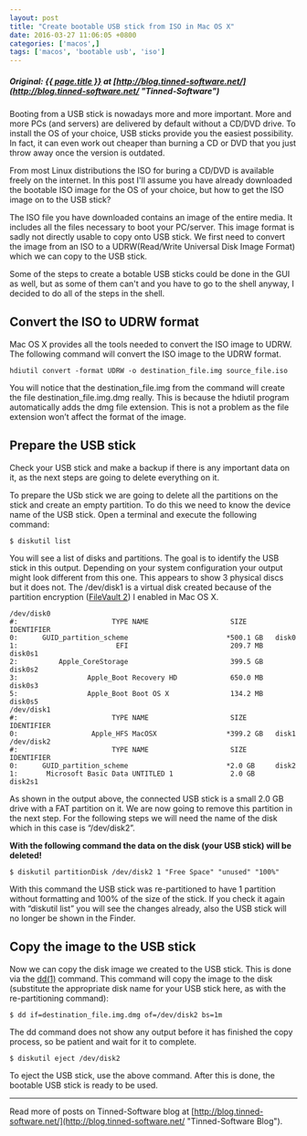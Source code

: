 ```yaml
---
layout: post
title: "Create bootable USB stick from ISO in Mac OS X"
date: 2016-03-27 11:06:05 +0800
categories: ['macos',]
tags: ['macos', 'bootable usb', 'iso']
---
```


##### Original: [{{ page.title }}](http://blog.tinned-software.net/create-bootable-usb-stick-from-iso-in-mac-os-x/) at [http://blog.tinned-software.net/](http://blog.tinned-software.net/ "Tinned-Software")

Booting from a USB stick is nowadays more and more important. More and more PCs (and servers) are delivered by default without a CD/DVD drive. To install the OS of your choice, USB sticks provide you the easiest possibility. In fact, it can even work out cheaper than burning a CD or DVD that you just throw away once the version is outdated.

From most Linux distributions the ISO for buring a CD/DVD is available freely on the internet. In this post I'll assume you have already downloaded the bootable ISO image for the OS of your choice, but how to get the ISO image on to the USB stick?

The ISO file you have downloaded contains an image of the entire media. It includes all the files necessary to boot your PC/server. This image format is sadly not directly usable to copy onto USB stick. We first need to convert the image from an ISO to a UDRW(Read/Write Universal Disk Image Format) which we can copy to the USB stick.

Some of the steps to create a botable USB sticks could be done in the GUI as well, but as some of them can't and you have to go to the shell anyway, I decided to do all of the steps in the shell.

## Convert the ISO to UDRW format

Mac OS X provides all the tools needed to convert the ISO image to UDRW. The following command will convert the ISO image to the UDRW format.

    hdiutil convert -format UDRW -o destination_file.img source_file.iso

You will notice that the destination_file.img from the command will create the file destination_file.img.dmg really. This is because the hdiutil program automatically adds the dmg file extension. This is not a problem as the file extension won’t affect the format of the image.

## Prepare the USB stick

Check your USB stick and make a backup if there is any important data on it, as the next steps are going to delete everything on it.

To prepare the USb stick we are going to delete all the partitions on the stick and create an empty partition. To do this we need to know the device name of the USB stick. Open a terminal and execute the following command:

    $ diskutil list

You will see a list of disks and partitions. The goal is to identify the USB stick in this output. Depending on your system configuration your output might look different from this one. This appears to show 3 physical discs but it does not. The /dev/disk1 is a virtual disk created because of the partition encryption ([FileVault 2](http://support.apple.com/kb/HT4790)) I enabled in Mac OS X.

    /dev/disk0
    #:                       TYPE NAME                    SIZE       IDENTIFIER
    0:      GUID_partition_scheme                        *500.1 GB   disk0
    1:                        EFI                         209.7 MB   disk0s1
    2:          Apple_CoreStorage                         399.5 GB   disk0s2
    3:                 Apple_Boot Recovery HD             650.0 MB   disk0s3
    5:                 Apple_Boot Boot OS X               134.2 MB   disk0s5
    /dev/disk1
    #:                       TYPE NAME                    SIZE       IDENTIFIER
    0:                  Apple_HFS MacOSX                 *399.2 GB   disk1
    /dev/disk2
    #:                       TYPE NAME                    SIZE       IDENTIFIER
    0:      GUID_partition_scheme                        *2.0 GB     disk2
    1:       Microsoft Basic Data UNTITLED 1              2.0 GB     disk2s1

As shown in the output above, the connected USB stick is a small 2.0 GB drive with a FAT partition on it. We are now going to remove this partition in the next step. For the following steps we will need the name of the disk which in this case is “/dev/disk2”.

**With the following command the data on the disk (your USB stick) will be deleted!**

    $ diskutil partitionDisk /dev/disk2 1 "Free Space" "unused" "100%"

With this command the USB stick was re-partitioned to have 1 partition without formatting and 100% of the size of the stick. If you check it again with “diskutil list” you will see the changes already, also the USB stick will no longer be shown in the Finder.

## Copy the image to the USB stick

Now we can copy the disk image we created to the USB stick. This is done via the [dd(1)](http://linux.die.net/man/1/dd) command. This command will copy the image to the disk (substitute the appropriate disk name for your USB stick here, as with the re-partitioning command):

    $ dd if=destination_file.img.dmg of=/dev/disk2 bs=1m

The dd command does not show any output before it has finished the copy process, so be patient and wait for it to complete.

    $ diskutil eject /dev/disk2

To eject the USB stick, use the above command. After this is done, the bootable USB stick is ready to be used.

* * *

Read more of posts on Tinned-Software blog at [http://blog.tinned-software.net/](http://blog.tinned-software.net/ "Tinned-Software Blog").
